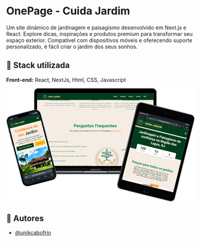 
# OnePage - Cuida Jardim

Um site dinâmico de jardinagem e paisagismo desenvolvido em Next.js e React. Explore dicas, inspirações e produtos premium para transformar seu espaço exterior. Compatível com dispositivos móveis e oferecendo suporte personalizado, é fácil criar o jardim dos seus sonhos.


## 📌 Stack utilizada

**Front-end:** React, NextJs, Html, CSS, Javascript


![Imagem](https://raw.githubusercontent.com/unikcabofrio/nextjs-cuidajardim/main/public/aparelhos.png)

## 📌 Autores

- [@unikcabofrio](https://github.com/unikcabofrio)

